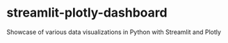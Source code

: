 # streamlit-plotly-dashboard
Showcase of various data visualizations in Python with Streamlit and Plotly
